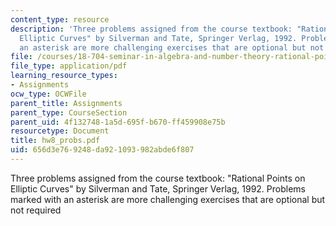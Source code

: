```yaml
---
content_type: resource
description: 'Three problems assigned from the course textbook: "Rational Points on
  Elliptic Curves" by Silverman and Tate, Springer Verlag, 1992. Problems marked with
  an asterisk are more challenging exercises that are optional but not required'
file: /courses/18-704-seminar-in-algebra-and-number-theory-rational-points-on-elliptic-curves-fall-2004/656d3e769248da921093982abde6f807_hw8_probs.pdf
file_type: application/pdf
learning_resource_types:
- Assignments
ocw_type: OCWFile
parent_title: Assignments
parent_type: CourseSection
parent_uid: 4f132748-1a5d-695f-b670-ff459908e75b
resourcetype: Document
title: hw8_probs.pdf
uid: 656d3e76-9248-da92-1093-982abde6f807
---
```

Three problems assigned from the course textbook: "Rational Points on Elliptic Curves" by Silverman and Tate, Springer Verlag, 1992. Problems marked with an asterisk are more challenging exercises that are optional but not required